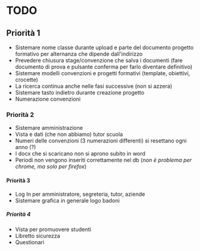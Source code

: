 # TODO



## Priorità 1
* Sistemare nome classe durante upload e parte del documento progetto formativo per alternanza che dipende dall'indirizzo
* Prevedere chiusura stage/convenzione che salva i documenti (fare documento di prova e pulsante conferma per farlo diventare definitivo)
* Sistemare modelli convenzioni e progetti formativi (template, obiettivi, crocette)
* La ricerca continua anche nelle fasi successive (non si azzera)
* Sistemare tasto indietro durante creazione progetto
* Numerazione convenzioni

### Priorità 2
* Sistemare amministrazione
* Vista e dati (che non abbiamo) tutor scuola
* Numeri delle convenzioni (3 numerazioni differenti) si resettano ogni anno (?)
* I docx che si scaricano non si aprono subito in word
* Periodi non vengono inseriti correttamente nel db (*non è problema per chrome, ma solo per firefox*)

#### Priorità 3
* Log In per amministratore, segreteria, tutor, aziende
* Sistemare grafica in generale logo badoni

##### Priorità 4
* Vista per promuovere studenti
* Libretto sicurezza
* Questionari
